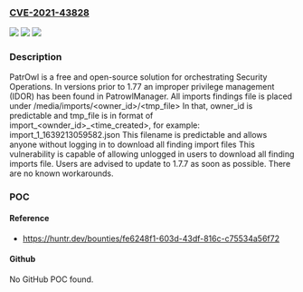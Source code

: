 ### [CVE-2021-43828](https://cve.mitre.org/cgi-bin/cvename.cgi?name=CVE-2021-43828)
![](https://img.shields.io/static/v1?label=Product&message=PatrowlManager&color=blue)
![](https://img.shields.io/static/v1?label=Version&message=n%2Fa&color=blue)
![](https://img.shields.io/static/v1?label=Vulnerability&message=CWE-269%3A%20Improper%20Privilege%20Management&color=brighgreen)

### Description

PatrOwl is a free and open-source solution for orchestrating Security Operations. In versions prior to 1.77 an improper privilege management (IDOR) has been found in PatrowlManager. All imports findings file is placed under /media/imports/<owner_id>/<tmp_file> In that, owner_id is predictable and tmp_file is in format of import_<ownder_id>_<time_created>, for example: import_1_1639213059582.json This filename is predictable and allows anyone without logging in to download all finding import files This vulnerability is capable of allowing unlogged in users to download all finding imports file. Users are advised to update to 1.7.7 as soon as possible. There are no known workarounds.

### POC

#### Reference
- https://huntr.dev/bounties/fe6248f1-603d-43df-816c-c75534a56f72

#### Github
No GitHub POC found.

